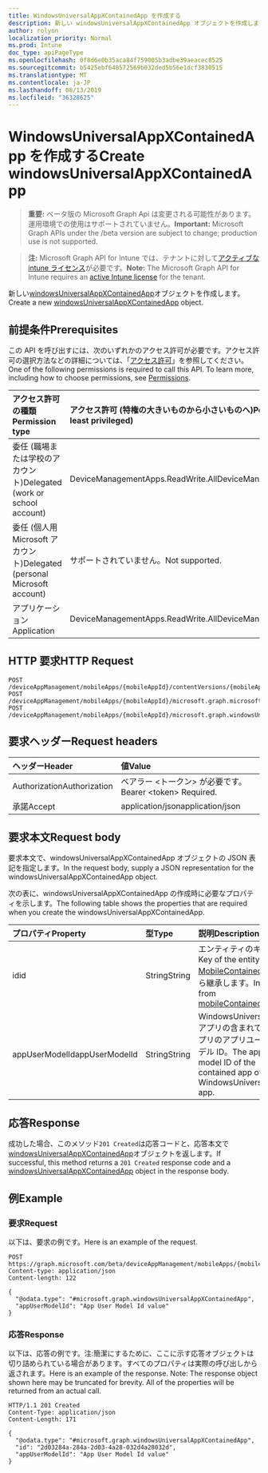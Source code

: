```yaml
---
title: WindowsUniversalAppXContainedApp を作成する
description: 新しい windowsUniversalAppXContainedApp オブジェクトを作成します。
author: rolyon
localization_priority: Normal
ms.prod: Intune
doc_type: apiPageType
ms.openlocfilehash: 0f8d6e0b35aca84f759005b3adbe39aeacec8525
ms.sourcegitcommit: b5425ebf648572569b032ded5b56e1dcf3830515
ms.translationtype: MT
ms.contentlocale: ja-JP
ms.lasthandoff: 08/13/2019
ms.locfileid: "36328625"
---
```

# <a name="create-windowsuniversalappxcontainedapp"></a><span data-ttu-id="87d3c-103">WindowsUniversalAppXContainedApp を作成する</span><span class="sxs-lookup"><span data-stu-id="87d3c-103">Create windowsUniversalAppXContainedApp</span></span>

> <span data-ttu-id="87d3c-104">**重要:** ベータ版の Microsoft Graph Api は変更される可能性があります。運用環境での使用はサポートされていません。</span><span class="sxs-lookup"><span data-stu-id="87d3c-104">**Important:** Microsoft Graph APIs under the /beta version are subject to change; production use is not supported.</span></span>

> <span data-ttu-id="87d3c-105">**注:** Microsoft Graph API for Intune では、テナントに対して[アクティブな intune ライセンス](https://go.microsoft.com/fwlink/?linkid=839381)が必要です。</span><span class="sxs-lookup"><span data-stu-id="87d3c-105">**Note:** The Microsoft Graph API for Intune requires an [active Intune license](https://go.microsoft.com/fwlink/?linkid=839381) for the tenant.</span></span>

<span data-ttu-id="87d3c-106">新しい[windowsUniversalAppXContainedApp](../resources/intune-apps-windowsuniversalappxcontainedapp.md)オブジェクトを作成します。</span><span class="sxs-lookup"><span data-stu-id="87d3c-106">Create a new [windowsUniversalAppXContainedApp](../resources/intune-apps-windowsuniversalappxcontainedapp.md) object.</span></span>

## <a name="prerequisites"></a><span data-ttu-id="87d3c-107">前提条件</span><span class="sxs-lookup"><span data-stu-id="87d3c-107">Prerequisites</span></span>
<span data-ttu-id="87d3c-p101">この API を呼び出すには、次のいずれかのアクセス許可が必要です。アクセス許可の選択方法などの詳細については、「[アクセス許可](/graph/permissions-reference)」を参照してください。</span><span class="sxs-lookup"><span data-stu-id="87d3c-p101">One of the following permissions is required to call this API. To learn more, including how to choose permissions, see [Permissions](/graph/permissions-reference).</span></span>

|<span data-ttu-id="87d3c-110">アクセス許可の種類</span><span class="sxs-lookup"><span data-stu-id="87d3c-110">Permission type</span></span>|<span data-ttu-id="87d3c-111">アクセス許可 (特権の大きいものから小さいものへ)</span><span class="sxs-lookup"><span data-stu-id="87d3c-111">Permissions (from most to least privileged)</span></span>|
|:---|:---|
|<span data-ttu-id="87d3c-112">委任 (職場または学校のアカウント)</span><span class="sxs-lookup"><span data-stu-id="87d3c-112">Delegated (work or school account)</span></span>|<span data-ttu-id="87d3c-113">DeviceManagementApps.ReadWrite.All</span><span class="sxs-lookup"><span data-stu-id="87d3c-113">DeviceManagementApps.ReadWrite.All</span></span>|
|<span data-ttu-id="87d3c-114">委任 (個人用 Microsoft アカウント)</span><span class="sxs-lookup"><span data-stu-id="87d3c-114">Delegated (personal Microsoft account)</span></span>|<span data-ttu-id="87d3c-115">サポートされていません。</span><span class="sxs-lookup"><span data-stu-id="87d3c-115">Not supported.</span></span>|
|<span data-ttu-id="87d3c-116">アプリケーション</span><span class="sxs-lookup"><span data-stu-id="87d3c-116">Application</span></span>|<span data-ttu-id="87d3c-117">DeviceManagementApps.ReadWrite.All</span><span class="sxs-lookup"><span data-stu-id="87d3c-117">DeviceManagementApps.ReadWrite.All</span></span>|

## <a name="http-request"></a><span data-ttu-id="87d3c-118">HTTP 要求</span><span class="sxs-lookup"><span data-stu-id="87d3c-118">HTTP Request</span></span>
<!-- {
  "blockType": "ignored"
}
-->
``` http
POST /deviceAppManagement/mobileApps/{mobileAppId}/contentVersions/{mobileAppContentId}/containedApps
POST /deviceAppManagement/mobileApps/{mobileAppId}/microsoft.graph.microsoftStoreForBusinessApp/containedApps
POST /deviceAppManagement/mobileApps/{mobileAppId}/microsoft.graph.windowsUniversalAppX/committedContainedApps
```

## <a name="request-headers"></a><span data-ttu-id="87d3c-119">要求ヘッダー</span><span class="sxs-lookup"><span data-stu-id="87d3c-119">Request headers</span></span>
|<span data-ttu-id="87d3c-120">ヘッダー</span><span class="sxs-lookup"><span data-stu-id="87d3c-120">Header</span></span>|<span data-ttu-id="87d3c-121">値</span><span class="sxs-lookup"><span data-stu-id="87d3c-121">Value</span></span>|
|:---|:---|
|<span data-ttu-id="87d3c-122">Authorization</span><span class="sxs-lookup"><span data-stu-id="87d3c-122">Authorization</span></span>|<span data-ttu-id="87d3c-123">ベアラー &lt;トークン&gt; が必要です。</span><span class="sxs-lookup"><span data-stu-id="87d3c-123">Bearer &lt;token&gt; Required.</span></span>|
|<span data-ttu-id="87d3c-124">承諾</span><span class="sxs-lookup"><span data-stu-id="87d3c-124">Accept</span></span>|<span data-ttu-id="87d3c-125">application/json</span><span class="sxs-lookup"><span data-stu-id="87d3c-125">application/json</span></span>|

## <a name="request-body"></a><span data-ttu-id="87d3c-126">要求本文</span><span class="sxs-lookup"><span data-stu-id="87d3c-126">Request body</span></span>
<span data-ttu-id="87d3c-127">要求本文で、windowsUniversalAppXContainedApp オブジェクトの JSON 表記を指定します。</span><span class="sxs-lookup"><span data-stu-id="87d3c-127">In the request body, supply a JSON representation for the windowsUniversalAppXContainedApp object.</span></span>

<span data-ttu-id="87d3c-128">次の表に、windowsUniversalAppXContainedApp の作成時に必要なプロパティを示します。</span><span class="sxs-lookup"><span data-stu-id="87d3c-128">The following table shows the properties that are required when you create the windowsUniversalAppXContainedApp.</span></span>

|<span data-ttu-id="87d3c-129">プロパティ</span><span class="sxs-lookup"><span data-stu-id="87d3c-129">Property</span></span>|<span data-ttu-id="87d3c-130">型</span><span class="sxs-lookup"><span data-stu-id="87d3c-130">Type</span></span>|<span data-ttu-id="87d3c-131">説明</span><span class="sxs-lookup"><span data-stu-id="87d3c-131">Description</span></span>|
|:---|:---|:---|
|<span data-ttu-id="87d3c-132">id</span><span class="sxs-lookup"><span data-stu-id="87d3c-132">id</span></span>|<span data-ttu-id="87d3c-133">String</span><span class="sxs-lookup"><span data-stu-id="87d3c-133">String</span></span>|<span data-ttu-id="87d3c-134">エンティティのキー。</span><span class="sxs-lookup"><span data-stu-id="87d3c-134">Key of the entity.</span></span> <span data-ttu-id="87d3c-135">[MobileContainedApp](../resources/intune-apps-mobilecontainedapp.md)から継承します。</span><span class="sxs-lookup"><span data-stu-id="87d3c-135">Inherited from [mobileContainedApp](../resources/intune-apps-mobilecontainedapp.md)</span></span>|
|<span data-ttu-id="87d3c-136">appUserModelId</span><span class="sxs-lookup"><span data-stu-id="87d3c-136">appUserModelId</span></span>|<span data-ttu-id="87d3c-137">String</span><span class="sxs-lookup"><span data-stu-id="87d3c-137">String</span></span>|<span data-ttu-id="87d3c-138">WindowsUniversalAppX アプリの含まれているアプリのアプリユーザーモデル ID。</span><span class="sxs-lookup"><span data-stu-id="87d3c-138">The app user model ID of the contained app of a WindowsUniversalAppX app.</span></span>|



## <a name="response"></a><span data-ttu-id="87d3c-139">応答</span><span class="sxs-lookup"><span data-stu-id="87d3c-139">Response</span></span>
<span data-ttu-id="87d3c-140">成功した場合、このメソッド`201 Created`は応答コードと、応答本文で[windowsUniversalAppXContainedApp](../resources/intune-apps-windowsuniversalappxcontainedapp.md)オブジェクトを返します。</span><span class="sxs-lookup"><span data-stu-id="87d3c-140">If successful, this method returns a `201 Created` response code and a [windowsUniversalAppXContainedApp](../resources/intune-apps-windowsuniversalappxcontainedapp.md) object in the response body.</span></span>

## <a name="example"></a><span data-ttu-id="87d3c-141">例</span><span class="sxs-lookup"><span data-stu-id="87d3c-141">Example</span></span>

### <a name="request"></a><span data-ttu-id="87d3c-142">要求</span><span class="sxs-lookup"><span data-stu-id="87d3c-142">Request</span></span>
<span data-ttu-id="87d3c-143">以下は、要求の例です。</span><span class="sxs-lookup"><span data-stu-id="87d3c-143">Here is an example of the request.</span></span>
``` http
POST https://graph.microsoft.com/beta/deviceAppManagement/mobileApps/{mobileAppId}/contentVersions/{mobileAppContentId}/containedApps
Content-type: application/json
Content-length: 122

{
  "@odata.type": "#microsoft.graph.windowsUniversalAppXContainedApp",
  "appUserModelId": "App User Model Id value"
}
```

### <a name="response"></a><span data-ttu-id="87d3c-144">応答</span><span class="sxs-lookup"><span data-stu-id="87d3c-144">Response</span></span>
<span data-ttu-id="87d3c-p103">以下は、応答の例です。注:簡潔にするために、ここに示す応答オブジェクトは切り詰められている場合があります。すべてのプロパティは実際の呼び出しから返されます。</span><span class="sxs-lookup"><span data-stu-id="87d3c-p103">Here is an example of the response. Note: The response object shown here may be truncated for brevity. All of the properties will be returned from an actual call.</span></span>
``` http
HTTP/1.1 201 Created
Content-Type: application/json
Content-Length: 171

{
  "@odata.type": "#microsoft.graph.windowsUniversalAppXContainedApp",
  "id": "2d03284a-284a-2d03-4a28-032d4a28032d",
  "appUserModelId": "App User Model Id value"
}
```






